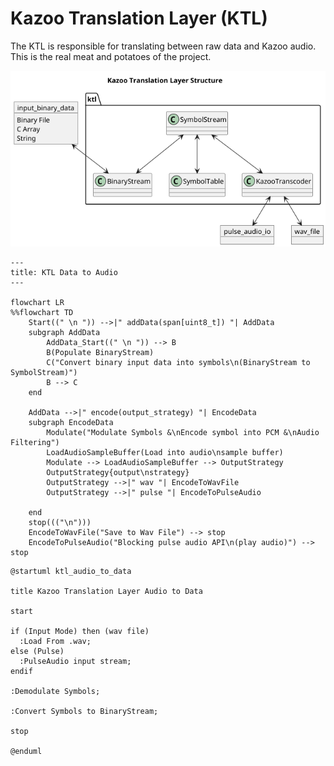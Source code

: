 # Kazoo Translation Layer (KTL)

The KTL is responsible for translating between raw data and Kazoo audio. This is the real meat and potatoes of the
project.

![KTL Structure](uml/ktl_structure.png)

```mermaid
---
title: KTL Data to Audio
---

flowchart LR
%%flowchart TD
    Start((" \n ")) -->|" addData(span[uint8_t]) "| AddData
    subgraph AddData
        AddData_Start((" \n ")) --> B
        B(Populate BinaryStream)
        C("Convert binary input data into symbols\n(BinaryStream to SymbolStream)")
        B --> C
    end

    AddData -->|" encode(output_strategy) "| EncodeData
    subgraph EncodeData
        Modulate("Modulate Symbols &\nEncode symbol into PCM &\nAudio Filtering")
        LoadAudioSampleBuffer(Load into audio\nsample buffer)
        Modulate --> LoadAudioSampleBuffer --> OutputStrategy
        OutputStrategy{output\nstrategy}
        OutputStrategy -->|" wav "| EncodeToWavFile
        OutputStrategy -->|" pulse "| EncodeToPulseAudio

    end
    stop((("\n")))
    EncodeToWavFile("Save to Wav File") --> stop
    EncodeToPulseAudio("Blocking pulse audio API\n(play audio)") --> stop

```

```puml
@startuml ktl_audio_to_data

title Kazoo Translation Layer Audio to Data

start

if (Input Mode) then (wav file)
  :Load From .wav;
else (Pulse)
  :PulseAudio input stream;
endif

:Demodulate Symbols;

:Convert Symbols to BinaryStream;

stop

@enduml
```